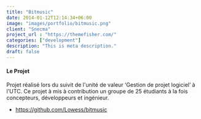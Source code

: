 ```yaml
---
title: "Bitmusic"
date: 2014-01-12T12:14:34+06:00
image: "images/portfolio/bitmusic.png"
client: "Snecma"
project_url : "https://themefisher.com/"
categories: ["development"]
description: "This is meta description."
draft: false
---
```


#### Le Projet

Projet réalisé lors du suivit de l'unité de valeur ‘Gestion de projet logiciel’ à l'UTC. Ce projet à mis à contribution un groupe de 25 étudiants à la fois concepteurs, développeurs et ingénieur.

* https://github.com/Lowess/bitmusic
